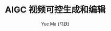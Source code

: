 ---
vol: '003'
time: 2024.12.20
title: "AIGC 视频可控生成和编辑"
author: "Yue Ma (马跃)"
info: "PhD student from HKUST"
personal_url: https://mayuelala.github.io/
---